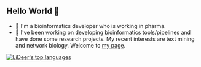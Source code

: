 ## Hello World 🎈
- 🧬 I'm a bioinformatics developer who is working in pharma.
- 🔬 I've been working on developing bioinformatics tools/pipelines and have done some research projects. My recent interests are text mining and network biology. Welcome to <a href="https://lzlniu.github.io" target=”_blank”>my page</a>.

[![LiDeer's top languages](https://github-readme-stats.vercel.app/api/top-langs/?username=lzlniu&layout=compact&langs_count=6&hide=html,css,jupyter%20notebook,shell&hide_title=true&hide_border=true&theme=nord)](https://github.com/anuraghazra/github-readme-stats)

<!--

<p><a href="https://github.com/anuraghazra/github-readme-stats"><img src="https://github-readme-stats.vercel.app/api/top-langs/?username=lzlniu&layout=compact&langs_count=6&hide=Jupyter Notebook,html,css&hide_title=true&hide_border=true&theme=nord" alt="LiDeer's top languages"/></a></p>

**lzlniu/lzlniu** is a ✨ _special_ ✨ repository because its `README.md` (this file) appears on your GitHub profile.

Here are some ideas to get you started:

- 🔭 I’m currently working on ...
- 🌱 I’m currently learning ...
- 👯 I’m looking to collaborate on ...
- 🤔 I’m looking for help with ...
- 💬 Ask me about ...
- 📫 How to reach me: ...
- 😄 Pronouns: ...
- ⚡ Fun fact: ...
-->
